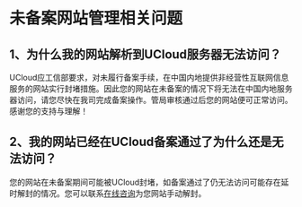 

# 未备案网站管理相关问题

## 1、为什么我的网站解析到UCloud服务器无法访问？

UCloud应工信部要求，对未履行备案手续，在中国内地提供非经营性互联网信息服务的网站实行封堵措施。因此您的网站在未备案的情况下将无法在中国内地服务器访问，请您尽快在我司完成备案操作。管局审核通过后您的网站便可正常访问。感谢您的支持与理解！  

## 2、我的网站已经在UCloud备案通过了为什么还是无法访问？

您的网站在未备案期间可能被UCloud封堵，如备案通过了仍无法访问可能存在延时解封的情况。您可以联系[在线咨询](https://spt.ucloud.cn/30002)为您网站手动解封。

